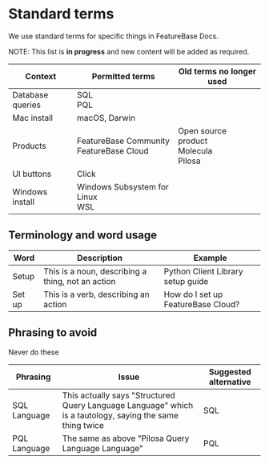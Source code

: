 # Standard terms

We use standard terms for specific things in FeatureBase Docs.

NOTE: This list is **in progress** and new content will be added as required.

| Context | Permitted terms | Old terms no longer used
|---|---|---|
| Database queries | SQL<br/>PQL |
| Mac install | macOS, Darwin |
| Products | FeatureBase Community<br/>FeatureBase Cloud | Open source product<br/>Molecula</br>Pilosa |
| UI buttons | Click <button-name> |
| Windows install | Windows Subsystem for Linux<br/>WSL |

## Terminology and word usage

| Word | Description | Example |
|---|---|---|
| Setup | This is a noun, describing a thing, not an action | Python Client Library setup guide |
| Set up | This is a verb, describing an action | How do I set up FeatureBase Cloud? |

## Phrasing to avoid

Never do these

| Phrasing | Issue | Suggested alternative |
|---|---|---|
| SQL Language | This actually says "Structured Query Language Language" which is a tautology, saying the same thing twice | SQL |
| PQL Language | The same as above "Pilosa Query Language Language" | PQL |
